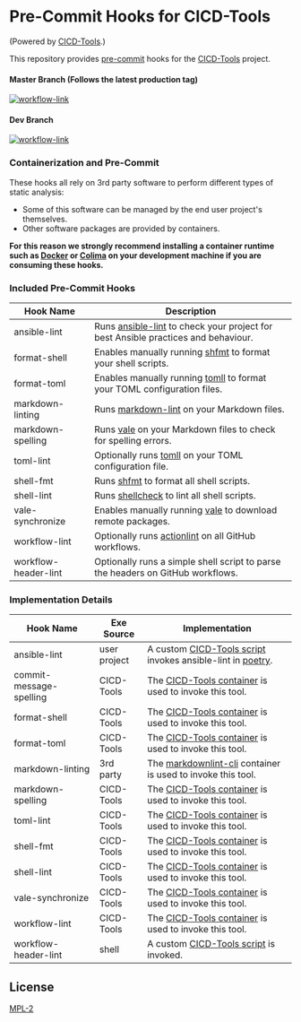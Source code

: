 # Pre-Commit Hooks for CICD-Tools

(Powered by [CICD-Tools](https://github.com/cicd-tools-org/cicd-tools).)

This repository provides [pre-commit](https://pre-commit.com/) hooks for the [CICD-Tools](https://github.com/cicd-tools-org/cicd-tools) project.

#### Master Branch (Follows the latest production tag)
[![workflow-link](https://github.com/cicd-tools-org/pre-commit/actions/workflows/workflow-push.yml/badge.svg?branch=master)](https://github.com/cicd-tools-org/pre-commit/actions/workflows/workflow-push.yml)

#### Dev Branch
[![workflow-link](https://github.com/cicd-tools-org/pre-commit/actions/workflows/workflow-push.yml/badge.svg?branch=dev)](https://github.com/cicd-tools-org/pre-commit/actions/workflows/workflow-push.yml)

### Containerization and Pre-Commit

These hooks all rely on 3rd party software to perform different types of static analysis:

- Some of this software can be managed by the end user project's themselves.
- Other software packages are provided by containers.

**For this reason we strongly recommend installing a container runtime such as [Docker](https://www.docker.com/) or [Colima](https://github.com/abiosoft/colima) on your development machine if you are consuming these hooks.**

### Included Pre-Commit Hooks

| Hook Name            | Description                                                                                                                  |
| -------------------- | ---------------------------------------------------------------------------------------------------------------------------- |
| ansible-lint         | Runs [ansible-lint](https://github.com/ansible/ansible-lint) to check your project for best Ansible practices and behaviour. |
| format-shell         | Enables manually running [shfmt](https://github.com/mvdan/sh) to format your shell scripts.                                  |
| format-toml          | Enables manually running [tomll](https://github.com/pelletier/go-toml) to format your TOML configuration files.              |
| markdown-linting     | Runs [markdown-lint](https://github.com/davidanson/markdownlint) on your Markdown files.                                     |
| markdown-spelling    | Runs [vale](https://github.com/errata-ai/vale) on your Markdown files to check for spelling errors.                          |
| toml-lint            | Optionally runs [tomll](https://github.com/pelletier/go-toml) on your TOML configuration file.                               |
| shell-fmt            | Runs [shfmt](https://github.com/mvdan/sh) to format all shell scripts.                                                       |
| shell-lint           | Runs [shellcheck](https://www.shellcheck.net/) to lint all shell scripts.                                                    |
| vale-synchronize     | Enables manually running [vale](https://github.com/errata-ai/vale) to download remote packages.                              |
| workflow-lint        | Optionally runs [actionlint](https://github.com/rhysd/actionlint) on all GitHub workflows.                                   |
| workflow-header-lint | Optionally runs a simple shell script to parse the headers on GitHub workflows.                                              |

### Implementation Details

| Hook Name               | Exe Source   | Implementation                                                                                                                                                                                                 |
| ----------------------- | ------------ | ---------------------------------------------------------------------------------------------------------------------------------------------------------------------------------------------------------------|
| ansible-lint            | user project | A custom [CICD-Tools script](https://github.com/cicd-tools-org/cicd-tools/blob/master/.cicd-tools/boxes/bootstrap/pre-commit/ansible-lint.sh) invokes ansible-lint in [poetry](https://python-poetry.org/).    |
| commit-message-spelling | CICD-Tools   | The [CICD-Tools container](https://github.com/cicd-tools-org/cicd-tools/blob/master/.cicd-tools/container/Dockerfile) is used to invoke this tool.                                                             |
| format-shell            | CICD-Tools   | The [CICD-Tools container](https://github.com/cicd-tools-org/cicd-tools/blob/master/.cicd-tools/container/Dockerfile) is used to invoke this tool.                                                             |
| format-toml             | CICD-Tools   | The [CICD-Tools container](https://github.com/cicd-tools-org/cicd-tools/blob/master/.cicd-tools/container/Dockerfile) is used to invoke this tool.                                                             |
| markdown-linting        | 3rd party    | The [markdownlint-cli](https://github.com/igorshubovych/markdownlint-cli) container is used to invoke this tool.                                                                                               |
| markdown-spelling       | CICD-Tools   | The [CICD-Tools container](https://github.com/cicd-tools-org/cicd-tools/blob/master/.cicd-tools/container/Dockerfile) is used to invoke this tool.                                                             |
| toml-lint               | CICD-Tools   | The [CICD-Tools container](https://github.com/cicd-tools-org/cicd-tools/blob/master/.cicd-tools/container/Dockerfile) is used to invoke this tool.                                                             |
| shell-fmt               | CICD-Tools   | The [CICD-Tools container](https://github.com/cicd-tools-org/cicd-tools/blob/master/.cicd-tools/container/Dockerfile) is used to invoke this tool.                                                             |
| shell-lint              | CICD-Tools   | The [CICD-Tools container](https://github.com/cicd-tools-org/cicd-tools/blob/master/.cicd-tools/container/Dockerfile) is used to invoke this tool.                                                             |
| vale-synchronize        | CICD-Tools   | The [CICD-Tools container](https://github.com/cicd-tools-org/cicd-tools/blob/master/.cicd-tools/container/Dockerfile) is used to invoke this tool.                                                             |
| workflow-lint           | CICD-Tools   | The [CICD-Tools container](https://github.com/cicd-tools-org/cicd-tools/blob/master/.cicd-tools/container/Dockerfile) is used to invoke this tool.                                                             |
| workflow-header-lint    | shell        | A custom [CICD-Tools script](https://github.com/cicd-tools-org/cicd-tools/blob/master/.cicd-tools/boxes/bootstrap/pre-commit/workflow-header-lint.sh) is invoked.                                              |

## License

[MPL-2](LICENSE)

